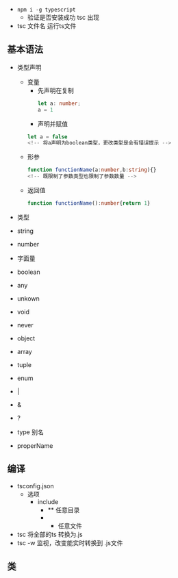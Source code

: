 - `npm i -g typescript`
  -  验证是否安装成功 tsc 出现
- tsc 文件名   运行ts文件

## 基本语法
- 类型声明
  - 变量
    - 先声明在复制
      ```typescript
      let a: number;
      a = 1
      ```
    - 声明并赋值
    ```typescript
    let a = false
    <!-- 将a声明为boolean类型，更改类型是会有错误提示 -->
    ```
  - 形参
    ```typescript
    function functionName(a:number,b:string){}
    <!-- 既限制了参数类型也限制了参数数量 -->
    ```
  - 返回值
    ```typescript
    function functionName():number{return 1}
    ```

- 类型
 - string
 - number
 - 字面量
 - boolean
 - any
 - unkown
 - void
 - never
 - object
 - array
 - tuple
 - enum
 -  | 
 -  &
 - ?
 - type 别名
 - <type> properName

 ## 编译
- tsconfig.json
  - 选项
    - include
      - ** 任意目录
      - * 任意文件
- tsc 将全部的ts 转换为.js
- tsc -w 监视，改变能实时转换到 .js文件

## 类



